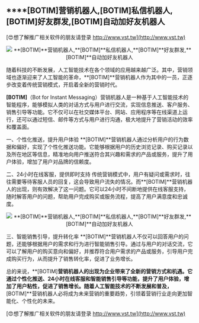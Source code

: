 ## ****[BOTIM]**营销机器人,**[BOTIM]**私信机器人,**[BOTIM]**好友群发,**[BOTIM]**自动加好友机器人**

[😍想了解推广相关软件的朋友请登录 http://www.vst.tw](http://www.vst.tw)

 <center><img src="https://vst.tw/MP4/tuiguang/png/5.png" alt="**[BOTIM]**营销机器人,**[BOTIM]**私信机器人,**[BOTIM]**好友群发,**[BOTIM]**自动加好友机器人"></center>

随着科技的不断发展，人工智能技术在各个领域的应用越来越广泛。其中，营销领域也逐渐迎来了人工智能的革命，**[BOTIM]**营销机器人作为其中的一员，正逐步改变着传统营销模式，开启着全新的营销时代。

**[BOTIM]**（Bot for Instant Messaging）营销机器人是一种基于人工智能技术的智能程序，能够模拟人类的对话方式与用户进行交流，实现信息推送、客户服务、销售引导等功能。它不仅可以在社交媒体平台、网站、应用程序等在线渠道上运行，还可以通过短信、邮件等方式与用户进行沟通，极大地提升了营销活动的效率和覆盖面。

一、个性化推送，提升用户体验
**[BOTIM]**营销机器人通过分析用户的行为数据和偏好，实现了个性化推送功能。它能够根据用户的历史浏览记录、购买记录以及所在地区等信息，精准地向用户推送符合其兴趣和需求的产品或服务，提升了用户体验，增加了用户对品牌的信赖度。

二、24小时在线客服，提供即时支持
传统营销模式中，用户有疑问或需求时，往往需要等待客服人员的回复，这会导致用户流失的情况。而**[BOTIM]**营销机器人的出现，则有效解决了这一问题。它可以24小时不间断地提供在线客服支持，随时解答用户的问题，帮助用户完成购买或服务流程，提高了用户满意度和忠诚度。

 <center><img src="https://vst.tw/MP4/tuiguang/png/5.png" alt="**[BOTIM]**营销机器人,**[BOTIM]**私信机器人,**[BOTIM]**好友群发,**[BOTIM]**自动加好友机器人"></center>

三、智能销售引导，提升转化率
**[BOTIM]**营销机器人不仅可以回答用户的问题，还能够根据用户的需求和行为进行智能销售引导。通过与用户的对话交流，它可以了解用户的购买意向和偏好，并推荐符合用户需求的产品或服务，引导用户完成购买行为，从而提升了销售转化率，促进了业务增长。

总的来说，**[BOTIM]**营销机器人的出现为企业带来了全新的营销方式和机遇。它通过个性化推送、24小时在线客服和智能销售引导等功能，提升了用户体验，增加了用户粘性，促进了销售增长。随着人工智能技术的不断发展和普及，**[BOTIM]**营销机器人必将成为未来营销的重要趋势，引领着营销行业走向更加智能化、个性化的未来。

[😍想了解推广相关软件的朋友请登录 http://www.vst.tw](http://www.vst.tw)



